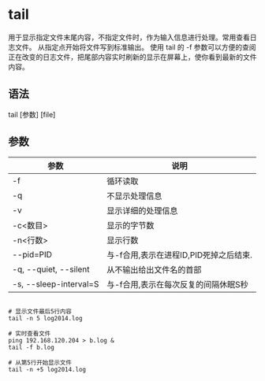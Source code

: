 # tail

用于显示指定文件末尾内容，不指定文件时，作为输入信息进行处理。常用查看日志文件。
从指定点开始将文件写到标准输出。
使用 tail 的 -f 参数可以方便的查阅正在改变的日志文件，把尾部内容实时刷新的显示在屏幕上，使你看到最新的文件内容。


## 语法
tail [参数] [file]

## 参数
参数 | 说明
--|--
-f|循环读取
-q|不显示处理信息
-v|显示详细的处理信息
-c<数目> |显示的字节数
-n<行数> |显示行数
--pid=PID |与-f合用,表示在进程ID,PID死掉之后结束. 
-q, --quiet, --silent |从不输出给出文件名的首部
-s, --sleep-interval=S |与-f合用,表示在每次反复的间隔休眠S秒 

##
```
# 显示文件最后5行内容
tail -n 5 log2014.log

# 实时查看文件
ping 192.168.120.204 > b.log &
tail -f b.log

# 从第5行开始显示文件
tail -n +5 log2014.log
```
